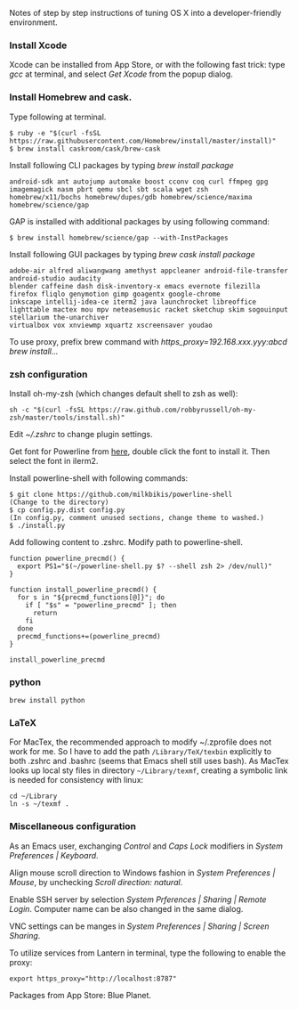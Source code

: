 Notes of step by step instructions of tuning OS X into a developer-friendly environment.

### Install Xcode

Xcode can be installed from App Store, or with the following fast
trick: type *gcc* at terminal, and select *Get Xcode* from the popup
dialog.

### Install Homebrew and cask.

Type following at terminal.

    $ ruby -e "$(curl -fsSL https://raw.githubusercontent.com/Homebrew/install/master/install)"
    $ brew install caskroom/cask/brew-cask


Install following CLI packages by typing *brew install package*

    android-sdk ant autojump automake boost cconv coq curl ffmpeg gpg imagemagick nasm pbrt qemu sbcl sbt scala wget zsh
    homebrew/x11/bochs homebrew/dupes/gdb homebrew/science/maxima homebrew/science/gap

GAP is installed with additional packages by using following command:

    $ brew install homebrew/science/gap --with-InstPackages

Install following GUI packages by typing *brew cask install package*

    adobe-air alfred aliwangwang amethyst appcleaner android-file-transfer android-studio audacity
    blender caffeine dash disk-inventory-x emacs evernote filezilla firefox fliqlo genymotion gimp goagentx google-chrome
    inkscape intellij-idea-ce iterm2 java launchrocket libreoffice
    lighttable mactex mou mpv neteasemusic racket sketchup skim sogouinput stellarium the-unarchiver
    virtualbox vox xnviewmp xquartz xscreensaver youdao

To use proxy, prefix brew command with *https_proxy=192.168.xxx.yyy:abcd brew install...*

### zsh configuration

Install oh-my-zsh (which changes default shell to zsh as well):

    sh -c "$(curl -fsSL https://raw.github.com/robbyrussell/oh-my-zsh/master/tools/install.sh)"

Edit *~/.zshrc* to change plugin settings.

Get font for Powerline from [here](https://github.com/supermarin/powerline-fonts/blob/bfcb152306902c09b62be6e4a5eec7763e46d62d/Monaco/Monaco%20for%20Powerline.otf), double click the font to install it. Then select the font in iIerm2.

Install powerline-shell with following commands:

    $ git clone https://github.com/milkbikis/powerline-shell
    (Change to the directory)
    $ cp config.py.dist config.py
    (In config.py, comment unused sections, change theme to washed.)
    $ ./install.py

Add following content to .zshrc. Modify path to powerline-shell.

    function powerline_precmd() {
      export PS1="$(~/powerline-shell.py $? --shell zsh 2> /dev/null)"
    }

    function install_powerline_precmd() {
      for s in "${precmd_functions[@]}"; do
        if [ "$s" = "powerline_precmd" ]; then
          return
        fi
      done
      precmd_functions+=(powerline_precmd)
    }

    install_powerline_precmd

### python

    brew install python

### LaTeX

For MacTex, the recommended approach to modify ~/.zprofile does not
work for me. So I have to add the path `/Library/TeX/texbin`
explicitly to both .zshrc and .bashrc (seems that Emacs shell still
uses bash). As MacTex looks up local sty files in directory
`~/Library/texmf`, creating a symbolic link is needed for consistency
with linux:

    cd ~/Library
    ln -s ~/texmf .

### Miscellaneous configuration

As an Emacs user, exchanging *Control* and *Caps Lock* modifiers in
*System Preferences | Keyboard*.

Align mouse scroll direction to Windows fashion in *System Preferences
| Mouse*, by unchecking *Scroll direction: natural*.

Enable SSH server by selection *System Prferences | Sharing | Remote
Login*. Computer name can be also changed in the same dialog.

VNC settings can be manges in *System Preferences | Sharing | Screen
Sharing*.

To utilize services from Lantern in terminal, type the following to enable the proxy:

    export https_proxy="http://localhost:8787"

Packages from App Store: Blue Planet.
